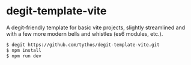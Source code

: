 # degit-template-vite

A degit-friendly template for basic vite projects, slightly streamlined and with a few more modern bells and whistles (es6 modules, etc.).

```bash
$ degit https://github.com/tythos/degit-template-vite.git
$ npm install
$ npm run dev
```
